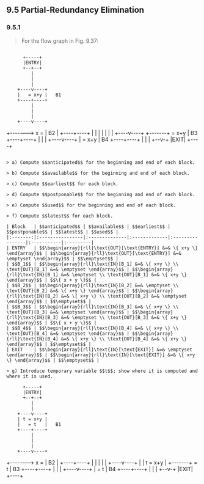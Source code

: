## 9.5 Partial-Redundancy Elimination

### 9.5.1

> For the flow graph in Fig. 9.37:

> ```
          +-----+
          |ENTRY|
          +--+--+
             |
             |
             |
        +----v----+
        |   = x+y |   B1
        +----+----+
             |
             |
             |
        +----v----+
+-------> x =     |   B2
|       +----+----+
|            |
|            |
|            |
|       +----v----+
+-------+   = x+y |   B3
        +----+----+
             |
             |
             |
        +----v----+
        |   = x+y |   B4
        +----+----+
             |
             |
             |
          +--v-+
          |EXIT|
          +----+
```

> a) Compute $$anticipated$$ for the beginning and end of each block.

> b) Compute $$available$$ for the beginning and end of each block.

> c) Compute $$earliest$$ for each block.

> d) Compute $$postponable$$ for the beginning and end of each block.

> e) Compute $$used$$ for the beginning and end of each block.

> f) Compute $$latest$$ for each block.

| Block   | $$anticipated$$ | $$available$$ | $$earliest$$ | $$postponable$$ | $$latest$$ | $$used$$ |
|:-------:|:----------------|:--------------|:-------------|:----------------|:-----------|:---------|
| ENTRY   | $$\begin{array}{rll}\text{OUT}[\text{ENTRY}] &=& \{ x+y \} \end{array}$$ | $$\begin{array}{rll}\text{OUT}[\text{ENTRY}] &=& \emptyset \end{array}$$ | $$\emptyset$$ |
| $$B_1$$ | $$\begin{array}{rll}\text{IN}[B_1] &=& \{ x+y \} \\ \text{OUT}[B_1] &=& \emptyset \end{array}$$ | $$\begin{array}{rll}\text{IN}[B_1] &=& \emptyset \\ \text{OUT}[B_1] &=& \{ x+y \} \end{array}$$ | $$\{ x + y \}$$ |
| $$B_2$$ | $$\begin{array}{rll}\text{IN}[B_2] &=& \emptyset \\ \text{OUT}[B_2] &=& \{ x+y \} \end{array}$$ | $$\begin{array}{rll}\text{IN}[B_2] &=& \{ x+y \} \\ \text{OUT}[B_2] &=& \emptyset \end{array}$$ | $$\emptyset$$ |
| $$B_3$$ | $$\begin{array}{rll}\text{IN}[B_3] &=& \{ x+y \} \\ \text{OUT}[B_3] &=& \emptyset \end{array}$$ | $$\begin{array}{rll}\text{IN}[B_3] &=& \emptyset \\ \text{OUT}[B_3] &=& \{ x+y \} \end{array}$$ | $$\{ x + y \}$$ |
| $$B_4$$ | $$\begin{array}{rll}\text{IN}[B_4] &=& \{ x+y \} \\ \text{OUT}[B_4] &=& \emptyset \end{array}$$ | $$\begin{array}{rll}\text{IN}[B_4] &=& \{ x+y \} \\ \text{OUT}[B_4] &=& \{ x+y \} \end{array}$$ | $$\emptyset$$ |
| EXIT    | $$\begin{array}{rll}\text{IN}[\text{EXIT}] &=& \emptyset \end{array}$$ | $$\begin{array}{rll}\text{IN}[\text{EXIT}] &=& \{ x+y \} \end{array}$$ | $$\emptyset$$ |

> g) Introduce temporary variable $$t$$; show where it is computed and where it is used.

```
          +-----+
          |ENTRY|
          +--+--+
             |
             |
        +----v----+
        | t = x+y |
        |   = t   |   B1
        +----+----+
             |
             |
             |
        +----v----+
+-------> x =     |   B2
|       +----+----+
|            |
|            |
|       +----v----+
|       | t = x+y |
+-------+   = t   |   B3
        +----+----+
             |
             |
             |
        +----v----+
        |   = t   |   B4
        +----+----+
             |
             |
             |
          +--v-+
          |EXIT|
          +----+
```
